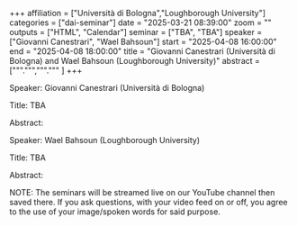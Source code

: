 +++
affiliation = ["Università di Bologna","Loughborough University"]
categories = ["dai-seminar"] 
date = "2025-03-21 08:39:00"
zoom = "" 
outputs = ["HTML", "Calendar"] 
seminar = ["TBA", "TBA"] 
speaker = ["Giovanni Canestrari", "Wael Bahsoun"] 
start = "2025-04-08 16:00:00" 
end = "2025-04-08 18:00:00" 
title = "Giovanni Canestrari (Università di Bologna) and Wael Bahsoun (Loughborough University)" 
abstract = [""".""",""".""" ]
+++

Speaker: Giovanni Canestrari (Università di Bologna)

Title: TBA

Abstract:

Speaker: Wael Bahsoun (Loughborough University)

Title:  TBA

Abstract:

NOTE: The seminars will be streamed live on our YouTube channel then saved there. If you ask questions, with your video feed on or off, you agree to the use of your image/spoken words for said purpose.
